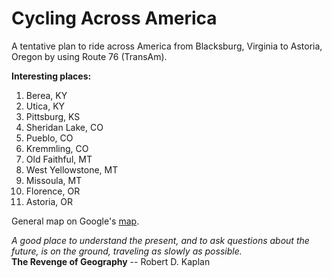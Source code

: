 Cycling Across America
======================

A tentative plan to ride across America from Blacksburg, Virginia to
Astoria, Oregon by using Route 76 (TransAm).

**Interesting places:**

1. Berea, KY
2. Utica, KY
3. Pittsburg, KS
4. Sheridan Lake, CO
5. Pueblo, CO
6. Kremmling, CO
7. Old Faithful, MT
8. West Yellowstone, MT
9. Missoula, MT
10. Florence, OR
11. Astoria, OR

General map on Google's [map][0].

*A good place to understand the present, and to ask questions about
the future, is on the ground, traveling as slowly as possible.*  
**The Revenge of Geography** -- Robert D. Kaplan

[0]: http://goo.gl/maps/Wo4Td "Adventure Cycling routing"
